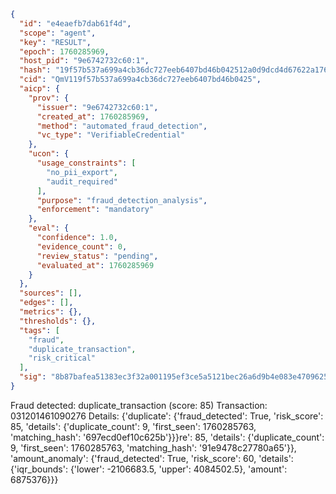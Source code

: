 ```json
{
  "id": "e4eaefb7dab61f4d",
  "scope": "agent",
  "key": "RESULT",
  "epoch": 1760285969,
  "host_pid": "9e6742732c60:1",
  "hash": "19f57b537a699a4cb36dc727eeb6407bd46b042512a0d9dcd4d67622a1767cb6",
  "cid": "QmV119f57b537a699a4cb36dc727eeb6407bd46b0425",
  "aicp": {
    "prov": {
      "issuer": "9e6742732c60:1",
      "created_at": 1760285969,
      "method": "automated_fraud_detection",
      "vc_type": "VerifiableCredential"
    },
    "ucon": {
      "usage_constraints": [
        "no_pii_export",
        "audit_required"
      ],
      "purpose": "fraud_detection_analysis",
      "enforcement": "mandatory"
    },
    "eval": {
      "confidence": 1.0,
      "evidence_count": 0,
      "review_status": "pending",
      "evaluated_at": 1760285969
    }
  },
  "sources": [],
  "edges": [],
  "metrics": {},
  "thresholds": {},
  "tags": [
    "fraud",
    "duplicate_transaction",
    "risk_critical"
  ],
  "sig": "8b87bafea51383ec3f32a001195ef3ce5a5121bec26a6d9b4e083e470962540f"
}
```

Fraud detected: duplicate_transaction (score: 85)
Transaction: 031201461090276
Details: {'duplicate': {'fraud_detected': True, 'risk_score': 85, 'details': {'duplicate_count': 9, 'first_seen': 1760285763, 'matching_hash': '697ecd0ef10c625b'}}}re': 85, 'details': {'duplicate_count': 9, 'first_seen': 1760285763, 'matching_hash': '91e9478c27780a65'}}, 'amount_anomaly': {'fraud_detected': True, 'risk_score': 60, 'details': {'iqr_bounds': {'lower': -2106683.5, 'upper': 4084502.5}, 'amount': 6875376}}}